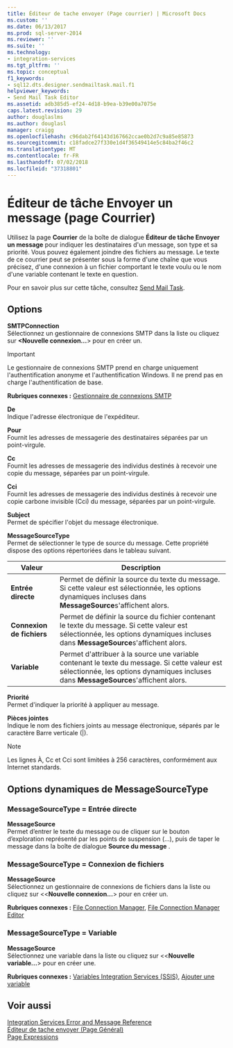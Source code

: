 ```yaml
---
title: Éditeur de tache envoyer (Page courrier) | Microsoft Docs
ms.custom: ''
ms.date: 06/13/2017
ms.prod: sql-server-2014
ms.reviewer: ''
ms.suite: ''
ms.technology:
- integration-services
ms.tgt_pltfrm: ''
ms.topic: conceptual
f1_keywords:
- sql12.dts.designer.sendmailtask.mail.f1
helpviewer_keywords:
- Send Mail Task Editor
ms.assetid: adb385d5-ef24-4d18-b9ea-b39e00a7075e
caps.latest.revision: 29
author: douglaslms
ms.author: douglasl
manager: craigg
ms.openlocfilehash: c96dab2f64143d167662ccae0b2d7c9a85e85873
ms.sourcegitcommit: c18fadce27f330e1d4f36549414e5c84ba2f46c2
ms.translationtype: MT
ms.contentlocale: fr-FR
ms.lasthandoff: 07/02/2018
ms.locfileid: "37318801"
---
```

# <a name="send-mail-task-editor-mail-page"></a>Éditeur de tâche Envoyer un message (page Courrier)
  Utilisez la page **Courrier** de la boîte de dialogue **Éditeur de tâche Envoyer un message** pour indiquer les destinataires d'un message, son type et sa priorité. Vous pouvez également joindre des fichiers au message. Le texte de ce courrier peut se présenter sous la forme d'une chaîne que vous précisez, d'une connexion à un fichier comportant le texte voulu ou le nom d'une variable contenant le texte en question.  
  
 Pour en savoir plus sur cette tâche, consultez [Send Mail Task](control-flow/send-mail-task.md).  
  
## <a name="options"></a>Options  
 **SMTPConnection**  
 Sélectionnez un gestionnaire de connexions SMTP dans la liste ou cliquez sur **\<Nouvelle connexion...**> pour en créer un.  
  
> [!IMPORTANT]  
>  Le gestionnaire de connexions SMTP prend en charge uniquement l'authentification anonyme et l'authentification Windows. Il ne prend pas en charge l'authentification de base.  
  
 **Rubriques connexes :** [Gestionnaire de connexions SMTP](connection-manager/smtp-connection-manager.md)  
  
 **De**  
 Indique l'adresse électronique de l'expéditeur.  
  
 **Pour**  
 Fournit les adresses de messagerie des destinataires séparées par un point-virgule.  
  
 **Cc**  
 Fournit les adresses de messagerie des individus destinés à recevoir une copie du message, séparées par un point-virgule.  
  
 **Cci**  
 Fournit les adresses de messagerie des individus destinés à recevoir une copie carbone invisible (Cci) du message, séparées par un point-virgule.  
  
 **Subject**  
 Permet de spécifier l'objet du message électronique.  
  
 **MessageSourceType**  
 Permet de sélectionner le type de source du message. Cette propriété dispose des options répertoriées dans le tableau suivant.  
  
|Valeur|Description|  
|-----------|-----------------|  
|**Entrée directe**|Permet de définir la source du texte du message. Si cette valeur est sélectionnée, les options dynamiques incluses dans **MessageSource**s'affichent alors.|  
|**Connexion de fichiers**|Permet de définir la source du fichier contenant le texte du message. Si cette valeur est sélectionnée, les options dynamiques incluses dans **MessageSource**s'affichent alors.|  
|**Variable**|Permet d'attribuer à la source une variable contenant le texte du message. Si cette valeur est sélectionnée, les options dynamiques incluses dans **MessageSource**s'affichent alors.|  
  
 **Priorité**  
 Permet d'indiquer la priorité à appliquer au message.  
  
 **Pièces jointes**  
 Indique le nom des fichiers joints au message électronique, séparés par le caractère Barre verticale (|).  
  
> [!NOTE]  
>  Les lignes À, Cc et Cci sont limitées à 256 caractères, conformément aux Internet standards.  
  
## <a name="messagesourcetype-dynamic-options"></a>Options dynamiques de MessageSourceType  
  
### <a name="messagesourcetype--direct-input"></a>MessageSourceType = Entrée directe  
 **MessageSource**  
 Permet d’entrer le texte du message ou de cliquer sur le bouton d’exploration représenté par les points de suspension (…), puis de taper le message dans la boîte de dialogue **Source du message** .  
  
### <a name="messagesourcetype--file-connection"></a>MessageSourceType = Connexion de fichiers  
 **MessageSource**  
 Sélectionnez un gestionnaire de connexions de fichiers dans la liste ou cliquez sur <\<**Nouvelle connexion...**> pour en créer un.  
  
 **Rubriques connexes :** [File Connection Manager](connection-manager/file-connection-manager.md), [File Connection Manager Editor](../../2014/integration-services/file-connection-manager-editor.md)  
  
### <a name="messagesourcetype--variable"></a>MessageSourceType = Variable  
 **MessageSource**  
 Sélectionnez une variable dans la liste ou cliquez sur <\<**Nouvelle variable...**> pour en créer une.  
  
 **Rubriques connexes :** [Variables Integration Services &#40;SSIS&#41;](integration-services-ssis-variables.md), [Ajouter une variable](../../2014/integration-services/add-variable.md)  
  
## <a name="see-also"></a>Voir aussi  
 [Integration Services Error and Message Reference](../../2014/integration-services/integration-services-error-and-message-reference.md)   
 [Éditeur de tache envoyer &#40;Page Général&#41;](general-page-of-integration-services-designers-options.md)   
 [Page Expressions](expressions/expressions-page.md)  
  
  
